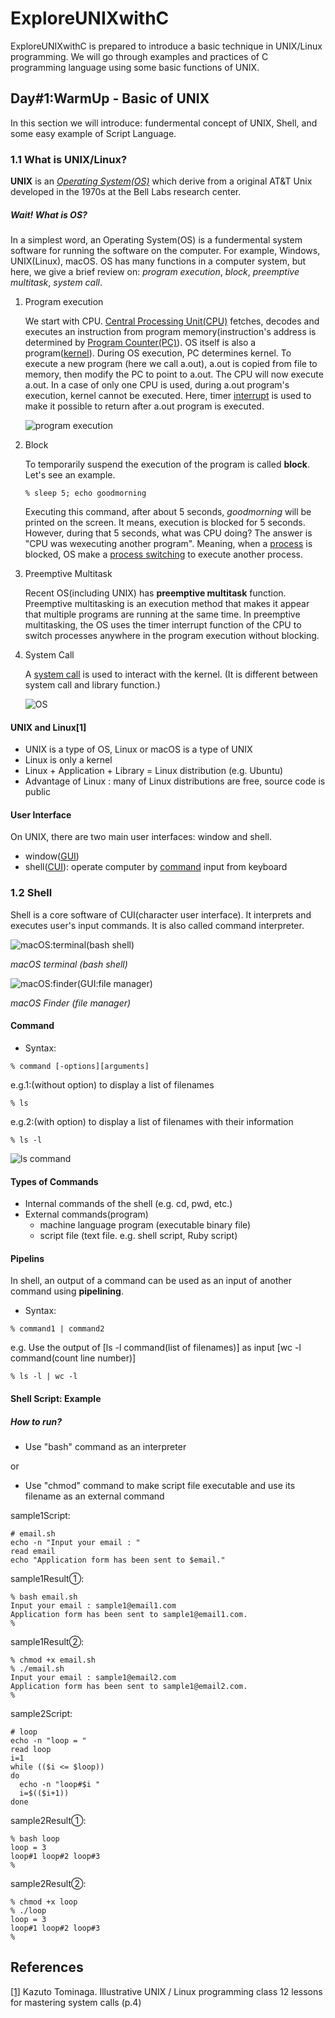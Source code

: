 # ExploreUNIXwithC
  ExploreUNIXwithC is prepared to introduce a basic technique in UNIX/Linux programming. We will go through examples and practices of C programming language using some basic functions of UNIX. 

## Day#1:WarmUp - Basic of UNIX
  In this section we will introduce: fundermental concept of UNIX, Shell, and some easy example of Script Language.
### 1.1 What is UNIX/Linux?
  **UNIX** is an [_Operating System(OS)_](https://en.wikipedia.org/wiki/Operating_system) which derive from a original AT&T Unix developed in the 1970s at the Bell Labs research center. 
##### _Wait! What is OS?_
  In a simplest word, an Operating System(OS) is a fundermental system software for running the software on the computer. For example, Windows, UNIX(Linux), macOS. OS has many functions in a computer system, but here, we give a brief review on:  _program execution_, _block_, _preemptive multitask_, _system call_. 
1. Program execution

      We start with CPU. [Central Processing Unit(CPU)](https://g.co/kgs/SCsae3) fetches, decodes and executes       an instruction from program memory(instruction's address is determined by [Program Counter(PC)](https://en.wikibooks.org/wiki/Microprocessor_Design/Program_Counter)). OS itself is also a           program([kernel](https://en.wikipedia.org/wiki/Kernel_(operating_system))). During OS execution, PC determines kernel.         To execute a new program (here we call a.out), a.out is copied from file to memory, then modify the PC to point to             a.out. The CPU will now execute a.out. In a case of only one CPU is used, during a.out program's execution, kernel             cannot be executed. Here, timer [interrupt](https://en.wikibooks.org/wiki/Operating_System_Design/Processes/Interrupt)         is used to make it possible to return after a.out program is executed. 
      
      ![program execution](https://github.com/mengsay/ExploreUNIXwithC/blob/master/figures/day1/programexecution.png)

2. Block

      To temporarily suspend the execution of the program is called **block**. Let's see an example.
      
      ```
      % sleep 5; echo goodmorning
      ```
      
      Executing this command, after about 5 seconds, _goodmorning_ will be printed on the screen. It means, execution is blocked for 5 seconds. However, during that 5 seconds, what was CPU doing? The answer is "CPU was wexecuting another program".
      Meaning, when a [process](https://g.co/kgs/Ea4Efj) is blocked, OS make a [process switching](https://www.streetdirectory.com/travel_guide/137699/computers/process_switching.html) to execute another process.
      
3. Preemptive Multitask

      Recent OS(including UNIX) has **preemptive multitask** function. Preemptive multitasking is an execution method that makes it appear that multiple programs are running at the same time. In preemptive multitasking, the OS uses the timer interrupt function of the CPU to switch processes anywhere in the program execution without blocking. 
      
4. System Call

      A [system call](https://g.co/kgs/JmKw8D) is used to interact with the kernel. (It is different between system call and library function.)
 
      ![OS](https://github.com/mengsay/ExploreUNIXwithC/blob/master/figures/day1/systemcall.png)  
      
#### **UNIX and Linux**[1]

* UNIX is a type of OS, Linux or macOS is a type of UNIX
* Linux is only a kernel
* Linux + Application + Library = Linux distribution (e.g. Ubuntu)
* Advantage of Linux : many of Linux distributions are free, source code is public

#### **User Interface**

On UNIX, there are two main user interfaces: window and shell.
* window([GUI](https://www.geeksforgeeks.org/what-is-the-difference-between-gui-and-cui/))
* shell([CUI](https://www.geeksforgeeks.org/what-is-the-difference-between-gui-and-cui/)): operate computer by [command](https://g.co/kgs/ip3zRh) input from keyboard

### 1.2 Shell

Shell is a core software of CUI(character user interface). It interprets and executes user's input commands. It is also called command interpreter.

![macOS:terminal(bash shell)](https://github.com/mengsay/ExploreUNIXwithC/blob/master/figures/day1/terminalscreen.png)

_macOS terminal (bash shell)_

![macOS:finder(GUI:file manager)](https://github.com/mengsay/ExploreUNIXwithC/blob/master/figures/day1/finderscreen.png)

_macOS Finder (file manager)_

#### Command

* Syntax:
```
% command [-options][arguments]
```
e.g.1:(without option) to display a list of filenames
```
% ls 
```
e.g.2:(with option) to display a list of filenames with their information
```
% ls -l
```
![ls command](https://github.com/mengsay/ExploreUNIXwithC/blob/master/figures/day1/ls.png)

#### Types of Commands

* Internal commands of the shell (e.g. cd, pwd, etc.)
* External commands(program) 
  * machine language program (executable binary file)
  * script file (text file. e.g. shell script, Ruby script)
  
#### Pipelins

In shell, an output of a command can be used as an input of another command using **pipelining**.

* Syntax:
```
% command1 | command2
```
e.g. Use the output of \[ls -l command(list of filenames)\] as input \[wc -l command(count line number)\]
```
% ls -l | wc -l
```

#### Shell Script: Example
##### How to run?
* Use "bash" command as an interpreter

or

* Use "chmod" command to make script file executable and use its filename as an external command

sample1Script: 
```
# email.sh
echo -n "Input your email : "
read email
echo "Application form has been sent to $email."
```

sample1Result①:
```
% bash email.sh
Input your email : sample1@email1.com
Application form has been sent to sample1@email1.com.
%
```
sample1Result②:
```
% chmod +x email.sh
% ./email.sh
Input your email : sample1@email2.com
Application form has been sent to sample1@email2.com.
%
```

sample2Script: 
```
# loop
echo -n "loop = "
read loop
i=1
while (($i <= $loop))
do
  echo -n "loop#$i "
  i=$(($i+1))
done
```

sample2Result①:
```
% bash loop
loop = 3
loop#1 loop#2 loop#3
%
```
sample2Result②:
```
% chmod +x loop
% ./loop
loop = 3
loop#1 loop#2 loop#3
%
```




## References
[\[1\]](https://www.amazon.co.jp/%E4%BE%8B%E8%A7%A3UNIX-Linux%E3%83%97%E3%83%AD%E3%82%B0%E3%83%A9%E3%83%9F%E3%83%B3%E3%82%B0%E6%95%99%E5%AE%A4-%E3%82%B7%E3%82%B9%E3%83%86%E3%83%A0%E3%82%B3%E3%83%BC%E3%83%AB%E3%82%92%E4%BD%BF%E3%81%84%E3%81%93%E3%81%AA%E3%81%99%E3%81%9F%E3%82%81%E3%81%AE12%E8%AC%9B-%E5%86%A8%E6%B0%B8%E5%92%8C%E4%BA%BA-ebook/dp/B07D38LMT4/ref=sr_1_4?__mk_ja_JP=%E3%82%AB%E3%82%BF%E3%82%AB%E3%83%8A&dchild=1&keywords=unix%2Flinux&qid=1587973525&sr=8-4) Kazuto Tominaga. Illustrative UNIX / Linux programming class 12 lessons for mastering system calls (p.4)
